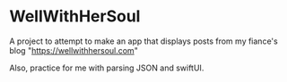 # WellWithHerSoul
A project to attempt to make an app that displays posts from my fiance's blog "https://wellwithhersoul.com" 

Also, practice for me with parsing JSON and swiftUI.
